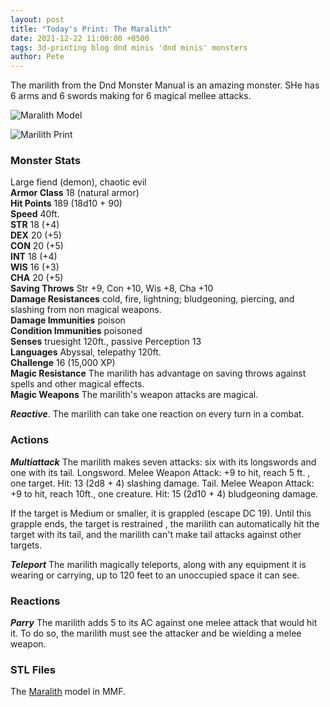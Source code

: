 ```yaml
---
layout: post
title: "Today's Print: The Maralith"
date: 2021-12-22 11:00:00 +0500
tags: 3d-printing blog dnd minis 'dnd minis' monsters
author: Pete
---
```

The marilith from the Dnd Monster Manual is an amazing monster. SHe has 6 arms and 6 swords making for 6 magical mellee attacks.
<!--more-->

![Maralith Model](/3d-printing/images/blog_marilith.png)

![Marilith Print](/3d-printing/images/blog_marilith_print.png)
### Monster Stats
Large fiend (demon), chaotic evil<br/>
**Armor Class** 18 (natural armor)<br/>
**Hit Points** 189 (18d10 + 90)<br/>
**Speed** 40ft.<br/>
**STR** 18 (+4)<br/>
**DEX** 20 (+5)<br/>
**CON** 20 (+5)<br/>
**INT** 18 (+4)<br/>
**WIS** 16 (+3)<br/>
**CHA** 20 (+5)<br/>
**Saving Throws** Str +9, Con +10, Wis +8, Cha +10<br/>
**Damage Resistances** cold, fire, lightning; bludgeoning, piercing, and slashing from non magical weapons.<br/>
**Damage Immunities** poison<br/>
**Condition Immunities** poisoned<br/>
**Senses** truesight 120ft., passive Perception 13<br/>
**Languages** Abyssal, telepathy 120ft.<br/>
**Challenge** 16 (15,000 XP)<br/>
**Magic Resistance** The marilith has advantage on saving throws against spells and other magical effects.<br/>
**Magic Weapons** The marilith's weapon attacks are magical.<br/>

***Reactive***. The marilith can take one reaction on every turn in a combat.

### Actions

***Multiattack*** The marilith makes seven attacks: six with its longswords and one with its tail.
Longsword. Melee Weapon Attack: +9 to hit, reach 5 ft. , one target.
Hit: 13 (2d8 + 4) slashing damage.
Tail. Melee Weapon Attack: +9 to hit, reach 10ft., one creature.
Hit: 15 (2d10 + 4) bludgeoning damage.

If the target is Medium or smaller, it is grappled (escape DC 19).
Until this grapple ends, the target is restrained , the marilith can automatically hit
the target with its tail, and the marilith can't make tail attacks
against other targets.

***Teleport*** The marilith magically teleports, along with any
equipment it is wearing or carrying, up to 120 feet to an
unoccupied space it can see.

### Reactions
***Parry*** The marilith adds 5 to its AC against one melee attack that would hit it.
To do so, the marilith must see the attacker and be wielding a melee weapon.

### STL Files
The [Maralith](https://www.myminifactory.com/object/3d-print-marilith-updated-129244) model in MMF.
